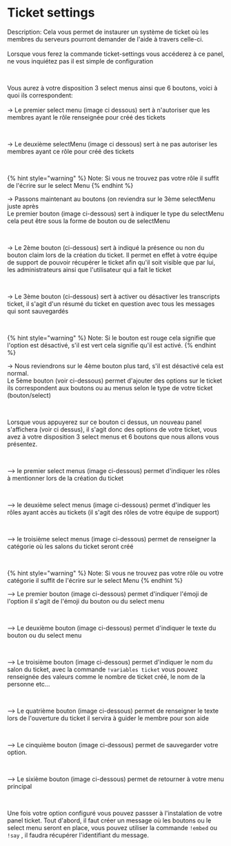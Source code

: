 # Ticket settings

Description: Cela vous permet de instaurer un système de ticket où les membres du serveurs pourront demander de l'aide à travers celle-ci.\
\
Lorsque vous ferez la commande ticket-settings vous accéderez à ce panel, ne vous inquiétez pas il est  simple de configuration

<figure><img src="../../.gitbook/assets/Capture d’écran 2025-02-20 à 21.56.35.png" alt=""><figcaption></figcaption></figure>

Vous aurez à votre disposition 3 select menus ainsi que 6 boutons, voici à quoi ils correspondent:\
\
-> Le premier select menu (image ci dessous) sert à n'autoriser que les membres ayant le rôle renseignée pour créé des tickets&#x20;

<figure><img src="../../.gitbook/assets/Capture d’écran 2025-02-20 à 21.59.06.png" alt=""><figcaption></figcaption></figure>

-> Le deuxième selectMenu (image ci dessous) sert à ne pas autoriser les membres ayant ce rôle pour créé des tickets

<figure><img src="../../.gitbook/assets/Capture d’écran 2025-02-20 à 22.01.16.png" alt=""><figcaption></figcaption></figure>

{% hint style="warning" %}
Note: Si vous ne trouvez pas votre rôle il suffit de l'écrire sur le select Menu
{% endhint %}

-> Passons maintenant au boutons (on reviendra sur le 3ème selectMenu juste après\
Le premier bouton (image ci-dessous) sert à indiquer le type du selectMenu cela peut être sous la forme de bouton ou de selectMenu

<figure><img src="../../.gitbook/assets/Capture d’écran 2025-02-20 à 22.04.11.png" alt=""><figcaption></figcaption></figure>

-> Le 2ème bouton (ci-dessous) sert à indiqué la présence ou non du bouton claim lors de la création du ticket. Il permet en effet à votre équipe de support de pouvoir récupérer le ticket afin qu'il soit visible que par lui, les administrateurs ainsi que l'utilisateur qui a fait le ticket

<figure><img src="../../.gitbook/assets/Capture d’écran 2025-02-20 à 22.06.53.png" alt=""><figcaption></figcaption></figure>

-> Le 3ème bouton (ci-dessous) sert à activer ou désactiver les transcripts ticket, il s'agit d'un résumé du ticket en question avec tous les messages qui sont sauvegardés

<figure><img src="../../.gitbook/assets/Capture d’écran 2025-02-20 à 22.09.34.png" alt=""><figcaption></figcaption></figure>

{% hint style="warning" %}
Note: Si le bouton est rouge cela signifie que l'option est désactivé, s'il est vert cela signifie qu'il est activé.
{% endhint %}

-> Nous reviendrons sur le 4ème bouton plus tard, s'il est désactivé cela est normal.\
Le 5ème bouton (voir ci-dessous) permet d'ajouter des options sur le ticket ils correspondent aux boutons ou au menus selon le type de votre ticket (bouton/select)

<figure><img src="../../.gitbook/assets/Capture d’écran 2025-02-20 à 22.21.39.png" alt=""><figcaption></figcaption></figure>

Lorsque vous appuyerez sur ce bouton ci dessus, un nouveau panel s'affichera (voir ci dessus), il s'agit donc des options de votre ticket, vous avez à votre disposition 3 select menus et 6 boutons que nous allons vous présentez.

<figure><img src="../../.gitbook/assets/Capture d’écran 2025-02-20 à 22.22.27.png" alt=""><figcaption></figcaption></figure>

\--> le premier select menus (image ci-dessous) permet d'indiquer les rôles à mentionner lors de la création du ticket&#x20;

<figure><img src="../../.gitbook/assets/Capture d’écran 2025-02-20 à 22.27.55.png" alt=""><figcaption></figcaption></figure>

\--> le deuxième select menus (image ci-dessous) permet d'indiquer les rôles ayant accès au tickets (il s'agit des rôles de votre équipe de support)

<figure><img src="../../.gitbook/assets/Capture d’écran 2025-02-20 à 22.29.32.png" alt=""><figcaption></figcaption></figure>

\--> le troisième select menus (image ci-dessous) permet de renseigner la catégorie où les salons du ticket seront créé

<figure><img src="../../.gitbook/assets/Capture d’écran 2025-02-20 à 22.30.36.png" alt=""><figcaption></figcaption></figure>

{% hint style="warning" %}
Note: Si vous ne trouvez pas votre rôle ou votre catégorie il suffit de l'écrire sur le select Menu
{% endhint %}

\--> Le premier bouton (image ci-dessous) permet d'indiquer l'émoji de l'option il s'agit de l'émoji du bouton ou du select menu

<figure><img src="../../.gitbook/assets/Capture d’écran 2025-02-21 à 12.29.17.png" alt=""><figcaption></figcaption></figure>

\--> Le deuxième bouton (image ci-dessous) permet d'indiquer le texte du bouton ou du select menu

<figure><img src="../../.gitbook/assets/Capture d’écran 2025-02-21 à 12.30.27.png" alt=""><figcaption></figcaption></figure>

\--> Le troisième bouton (image ci-dessous) permet d'indiquer le nom du salon du ticket, avec la commande `!variables ticket` vous pouvez renseignée des valeurs comme le nombre de ticket créé, le nom de la personne etc...

<figure><img src="../../.gitbook/assets/Capture d’écran 2025-02-21 à 12.36.02.png" alt=""><figcaption></figcaption></figure>

\--> Le quatrième bouton (image ci-dessous) permet de renseigner le texte lors de l'ouverture du ticket il servira à guider le membre pour son aide

<figure><img src="../../.gitbook/assets/Capture d’écran 2025-02-21 à 12.42.21.png" alt=""><figcaption></figcaption></figure>

\--> Le cinquième bouton (image ci-dessous) permet de sauvegarder votre option.

<figure><img src="../../.gitbook/assets/Capture d’écran 2025-02-21 à 12.48.05.png" alt=""><figcaption></figcaption></figure>

\--> Le sixième bouton (image ci-dessous) permet de retourner à votre menu principal

<figure><img src="../../.gitbook/assets/Capture d’écran 2025-02-21 à 12.49.47.png" alt=""><figcaption></figcaption></figure>

Une fois votre option configuré vous pouvez passser à l'instalation de votre panel ticket. Tout d'abord, il faut créer un message où les boutons ou le select menu seront en place, vous pouvez utiliser la commande `!embed` ou `!say` , il faudra récupérer l'identifiant du message.

